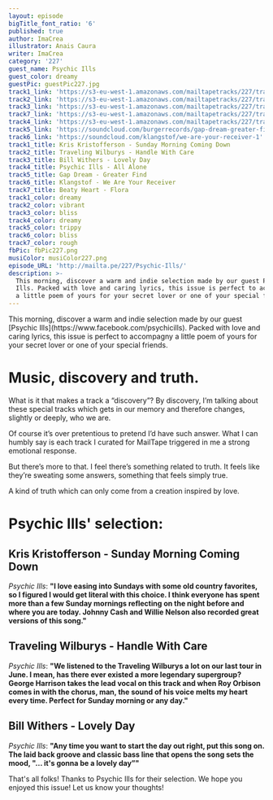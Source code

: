 ```yaml
---
layout: episode
bigTitle_font_ratio: '6'
published: true
author: ImaCrea
illustrator: Anais Caura
writer: ImaCrea
category: '227'
guest_name: Psychic Ills
guest_color: dreamy
guestPic: guestPic227.jpg
track1_link: 'https://s3-eu-west-1.amazonaws.com/mailtapetracks/227/track1.mp3'
track2_link: 'https://s3-eu-west-1.amazonaws.com/mailtapetracks/227/track2.mp3'
track3_link: 'https://s3-eu-west-1.amazonaws.com/mailtapetracks/227/track3.mp3'
track7_link: 'https://s3-eu-west-1.amazonaws.com/mailtapetracks/227/track7.mp3'
track4_link: 'https://s3-eu-west-1.amazonaws.com/mailtapetracks/227/track4.mp3'
track5_link: 'https://soundcloud.com/burgerrecords/gap-dream-greater-find'
track6_link: 'https://soundcloud.com/klangstof/we-are-your-receiver-1'
track1_title: Kris Kristofferson - Sunday Morning Coming Down
track2_title: Traveling Wilburys - Handle With Care
track3_title: Bill Withers - Lovely Day
track4_title: Psychic Ills - All Alone
track5_title: Gap Dream - Greater Find
track6_title: Klangstof - We Are Your Receiver
track7_title: Beaty Heart - Flora
track1_color: dreamy
track2_color: vibrant
track3_color: bliss
track4_color: dreamy
track5_color: trippy
track6_color: bliss
track7_color: rough
fbPic: fbPic227.png
musiColor: musiColor227.png
episode_URL: 'http://mailta.pe/227/Psychic-Ills/'
description: >-
  This morning, discover a warm and indie selection made by our guest Psychic
  Ills. Packed with love and caring lyrics, this issue is perfect to accompagny
  a little poem of yours for your secret lover or one of your special friends.
---
```

<p id="introduction">This morning, discover a warm and indie selection made by our guest [Psychic Ills](https://www.facebook.com/psychicills). Packed with love and caring lyrics, this issue is perfect to accompagny a little poem of yours for your secret lover or one of your special friends.</p>

# Music, discovery and truth.

What is it that makes a track a “discovery”? By discovery, I’m talking about these special tracks which gets in our memory and therefore changes, slightly or deeply, who we are.

Of course it’s over pretentious to pretend I’d have such answer. What I can humbly say is each track I curated for MailTape triggered in me a strong emotional response.

But there’s more to that. I feel there’s something related to truth. It feels like they’re sweating some answers, something that feels simply true.

A kind of truth which can only come from a creation inspired by love.

# Psychic Ills' selection:

## Kris Kristofferson - Sunday Morning Coming Down
_Psychic Ills_: **"**I love easing into Sundays with some old country favorites, so I figured I would get literal with this choice. I think everyone has spent more than a few Sunday mornings reflecting on the night before and where you are today. Johnny Cash and Willie Nelson also recorded great versions of this song.**"**

## Traveling Wilburys - Handle With Care
_Psychic Ills_: **"**We listened to the Traveling Wilburys a lot on our last tour in June. I mean, has there ever existed a more legendary supergroup? George Harrison takes the lead vocal on this track and when Roy Orbison comes in with the chorus, man, the sound of his voice melts my heart every time. Perfect for Sunday morning or any day.**"**

## Bill Withers - Lovely Day
_Psychic Ills_: **"**Any time you want to start the day out right, put this song on. The laid back groove and classic bass line that opens the song sets the mood, "... it's gonna be a lovely day”**"**

<p id="outroduction">That's all folks! Thanks to Psychic Ills for their selection. We hope you enjoyed this issue! Let us know your thoughts!</p>
